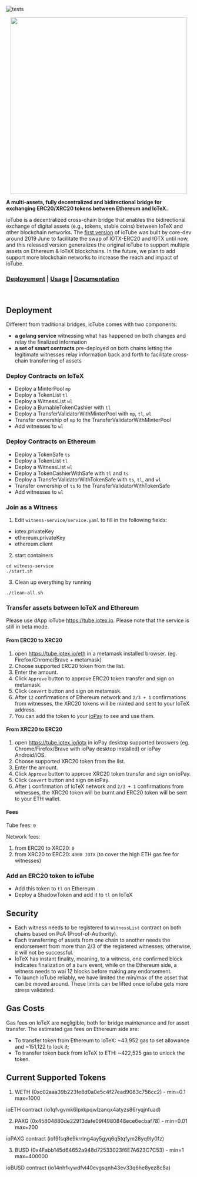 ![tests](https://github.com/iotexproject/ioTube/workflows/tests/badge.svg)

<p align="center">
  <img src="https://github.com/iotexproject/ioTube/blob/master/ioTube.png" width="480px">
</p>

<p>
  <strong>A multi-assets, fully decentralized and bidirectional bridge for exchanging ERC20/XRC20 tokens between Ethereum and IoTeX.</strong>
  
ioTube is a decentralized cross-chain bridge that enables the bidirectional exchange of digital assets (e.g., tokens, stable coins) between IoTeX and other blockchain networks. The <a href="https://member.iotex.io/tools/iotex">first version</a> of ioTube was built by core-dev around 2019 June to facilitate the swap of IOTX-ERC20 and IOTX until now, and this released version generalizes the original ioTube to support multiple assets on Ethereum & IoTeX blockchains. In the future, we plan to add support more blockchain networks to increase the reach and impact of ioTube.
</p>

<h3>
      <a href="https://github.com/iotexproject/ioTube#deployement">Deployement</a>
      <span> | </span>
      <a href="https://github.com/iotexproject/ioTube#usage">Usage</a>
      <span> | </span>
      <a href="https://github.com/iotexproject/ioTube/tree/master/docs">Documentation</a>
</h3>

&nbsp;

## Deployment
Different from traditional bridges, ioTube comes with two components:
- **a golang service** witnessing what has happened on both changes and relay the finalized information
- **a set of smart contracts** pre-deployed on both chains letting the legitimate witnesses relay information back and forth to facilitate cross-chain transferring of assets

### Deploy Contracts on IoTeX
* Deploy a MinterPool `mp`
* Deploy a TokenList `tl`
* Deploy a WitnessList `wl`
* Deploy a BurnableTokenCashier with `tl`
* Deploy a TransferValidatorWithMinterPool with `mp`, `tl`, `wl`
* Transfer ownership of `mp` to the TransferValidatorWithMinterPool
* Add witnesses to `wl`

### Deploy Contracts on Ethereum
* Deploy a TokenSafe `ts`
* Deploy a TokenList `tl`
* Deploy a WitnessList `wl`
* Deploy a TokenCashierWithSafe with `tl` and `ts`
* Deploy a TransferValidatorWithTokenSafe with `ts`, `tl`, and `wl`
* Transfer ownership of `ts` to the TransferValidatorWithTokenSafe
* Add witnesses to `wl`

### Join as a Witness

1. Edit `witness-service/service.yaml` to fill in the following fields:
* iotex.privateKey
* ethereum.privateKey
* ethereum.client

2. start containers
```
cd witness-service
./start.sh
```

3. Clean up everything by running
```
./clean-all.sh
```

### Transfer assets between IoTeX and Ethereum

Please use dApp ioTube https://tube.iotex.io. Please note that the service is still in beta mode.  

#### From ERC20 to XRC20

1. open https://tube.iotex.io/eth in a metamask installed browser. (eg. Firefox/Chrome/Brave + metamask) 
2. Choose supported ERC20 token from the list.
3. Enter the amount. 
4. Click `Approve` button to approve ERC20 token transfer and sign on metamask.
5. Click `Convert` button and sign on metamask.
6. After `12` confirmations of Ethereum network and `2/3 + 1` confirmations from witnesses, the XRC20 tokens will be minted and sent to your IoTeX address.
7. You can add the token to your <a href="http://iopay.iotex.io/">ioPay</a> to see and use them.

#### From XRC20 to ERC20

1. open https://tube.iotex.io/iotx in ioPay desktop supported broswers (eg. Chrome/Firefox/Brave with ioPay desktop installed) or ioPay Android/iOS.
2. Choose supported XRC20 token from the list.
3. Enter the amount.
4. Click `Approve` button to approve XRC20 token transfer and sign on ioPay.
5. Click `Convert` button and sign on ioPay.
6. After `1` confirmation of IoTeX network and `2/3 + 1` confirmations from witnesses, the XRC20 token will be burnt and ERC20 token will be sent to your ETH wallet.

#### Fees
Tube fees: `0`

Network fees: 

1. from ERC20 to XRC20: `0`
2. from XRC20 to ERC20: `4000 IOTX` (to cover the high ETH gas fee for witnesses)


### Add an ERC20 token to ioTube
* Add this token to `tl` on Ethereum
* Deploy a ShadowToken and add it to `tl` on IoTeX


## Security
- Each witness needs to be registered to `WitnessList` contract on both chains based on PoA (Proof-of-Authority).
- Each transferring of assets from one chain to another needs the endorsement from more than 2/3 of the registered witnesses; otherwise, it will not be successful.
- IoTeX has instant finality, meaning, to a witness, one confirmed block indicates finalization of a `burn` event, while on the Ethereum side, a witness needs to wai 12 blocks before making any endorsement.
- To launch ioTube reliably, we have limited the min/max of the asset that can be moved around. These limits can be lifted once ioTube gets more stress validated.

## Gas Costs
Gas fees on IoTeX are negligible, both for bridge maintenance and for asset transfer. The estimated gas fees on Ethereum side are:
- To transfer token from Ethereum to IoTeX: ~43,952 gas to set allowance and ~151,122 to lock it;
- To transfer token back from IoTeX to ETH: ~422,525 gas to unlock the token.


## Current Supported Tokens
1. WETH (0xc02aaa39b223fe8d0a0e5c4f27ead9083c756cc2) - min=0.1 max=1000 

ioETH contract (io1qfvgvmk6lpxkpqwlzanqx4atyzs86ryqjnfuad)

2. PAXG (0x45804880de22913dafe09f4980848ece6ecbaf78) - min=0.01 max=200

ioPAXG contract (io19fsq8e9krrlng4ay5gyq6q5tqfym28yq9ly0fz)

3. BUSD (0x4Fabb145d64652a948d72533023f6E7A623C7C53) - min=1 max=400000

ioBUSD contract (io14nhfkywdfvl40evgsqnh43ev33q6he8yez8c8a)


